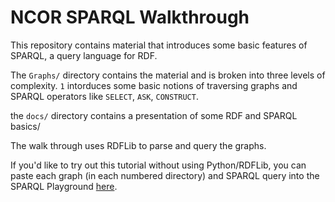 # NCOR SPARQL Walkthrough

This repository contains material that introduces some basic features of SPARQL, a query language for RDF.

The `Graphs/` directory contains the material and is broken into three levels of complexity. `1` intorduces some basic notions of traversing graphs and SPARQL operators like `SELECT`, `ASK`, `CONSTRUCT`.

the `docs/` directory contains a presentation of some RDF and SPARQL basics/

The walk through uses RDFLib to parse and query the graphs.

If you'd like to try out this tutorial without using Python/RDFLib, you can paste each graph (in each numbered directory) and SPARQL query into the SPARQL Playground [here](https://atomgraph.github.io/SPARQL-Playground/).